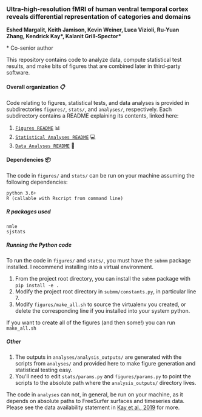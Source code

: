### Ultra-high-resolution fMRI of human ventral temporal cortex reveals differential representation of categories and domains 
**Eshed Margalit, Keith Jamison, Kevin Weiner, Luca Vizioli, Ru-Yuan Zhang, Kendrick Kay\*, Kalanit Grill-Spector\***

\* Co-senior author

This repository contains code to analyze data, compute statistical test results, and make bits of figures that are combined later in third-party software. 

#### Overall organization :clipboard:
Code relating to figures, statistical tests, and data analyses is provided in subdirectories `figures/`, `stats/`, and `analyses/`, respectively. Each subdirectory contains a README explaining its contents, linked here:

1. [`Figures README`](figures/README.md) :bar_chart:
1. [`Statistical Analyses README`](stats/README.md) :computer:
1. [`Data Analyses README`](analyses/README.md) :microscope:

#### Dependencies :package:
The code in `figures/` and `stats/` can be run on your machine assuming the following dependencies:
```
python 3.6+
R (callable with Rscript from command line)
```

##### R packages used
```
nmle
sjstats
```

##### Running the Python code
To run the code in `figures/` and `stats/`, you must have the `submm` package installed. I recommend installing into a virtual environment.

1. From the project root directory, you can install the `submm` package with `pip install -e .`
1. Modify the project root directory in `submm/constants.py`, in particular line 7. 
1. Modify `figures/make_all.sh` to source the virtualenv you created, or delete the corresponding line if you installed into your system python.

If you want to create all of the figures (and then some!) you can run `make_all.sh`

##### Other
1. The outputs in `analyses/analysis_outputs/` are generated with the scripts from `analyses/` and provided here to make figure generation and statistical testing easy.
1. You'll need to edit `stats/params.py` and `figures/params.py` to point the scripts to the absolute path where the `analysis_outputs/` directory lives.

The code in `analyses` can not, in general, be run on your machine, as it depends on absolute paths to FreeSurfer surfaces and timeseries data. Please see the data availability statement in [Kay et al., 2019](https://www.sciencedirect.com/science/article/abs/pii/S1053811919300928) for more.

